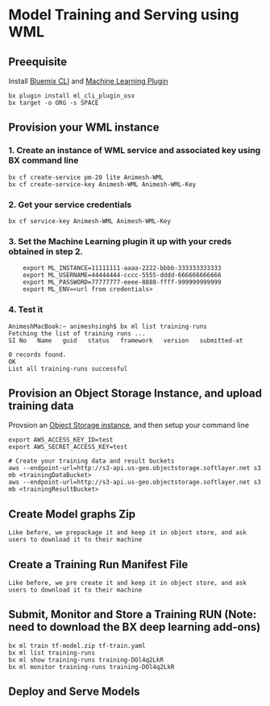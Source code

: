 # Model Training and Serving using WML

## Preequisite

Install [Bluemix CLI](https://console.bluemix.net/docs/cli/reference/bluemix_cli/get_started.html#getting-started) and [Machine Learning Plugin]()

``` shell
bx plugin install ml_cli_plugin_osx
bx target -o ORG -s SPACE
``` 

## Provision your WML instance


### 1. Create an instance of WML service and associated key using BX command line

``` shell
bx cf create-service pm-20 lite Animesh-WML
bx cf create-service-key Animesh-WML Animesh-WML-Key
``` 

### 2. Get your service credentials
``` shell
bx cf service-key Animesh-WML Animesh-WML-Key
```

### 3. Set the Machine Learning plugin it up with your creds obtained in step 2.

``` shell
    export ML_INSTANCE=11111111-aaaa-2222-bbbb-333333333333
    export ML_USERNAME=44444444-cccc-5555-dddd-666666666666
    export ML_PASSWORD=77777777-eeee-8888-ffff-999999999999
    export ML_ENV=<url from credentials>
 ```
### 4. Test it

``` shell
AnimeshMacBook:~ animeshsingh$ bx ml list training-runs
Fetching the list of training runs ...
SI No   Name   guid   status   framework   version   submitted-at   

0 records found.
OK
List all training-runs successful
 ```
 
## Provision an Object Storage Instance, and upload training data

Provsion an [Object Storage instance](https://console.bluemix.net/catalog/services/cloud-object-storage), and then setup your command line

``` shell
export AWS_ACCESS_KEY_ID=test
export AWS_SECRET_ACCESS_KEY=test

# Create your training data and result buckets
aws --endpoint-url=http://s3-api.us-geo.objectstorage.softlayer.net s3 mb <trainingDataBucket>
aws --endpoint-url=http://s3-api.us-geo.objectstorage.softlayer.net s3 mb <trainingResultBucket>
``` 

## Create Model graphs Zip

``` shell
Like before, we prepackage it and keep it in object store, and ask users to download it to their machine
``` 

## Create a Training Run Manifest File

``` shell
Like before, we pre create it and keep it in object store, and ask users to download it to their machine
``` 

## Submit, Monitor and Store a Training RUN (Note: need to download the BX deep learning add-ons)
``` shell
bx ml train tf-model.zip tf-train.yaml
bx ml list training-runs
bx ml show training-runs training-DOl4q2LkR
bx ml monitor training-runs training-DOl4q2LkR
``` 
## Deploy and Serve Models

